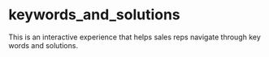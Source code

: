 # keywords_and_solutions
This is an interactive experience that helps sales reps navigate through key words and solutions.
